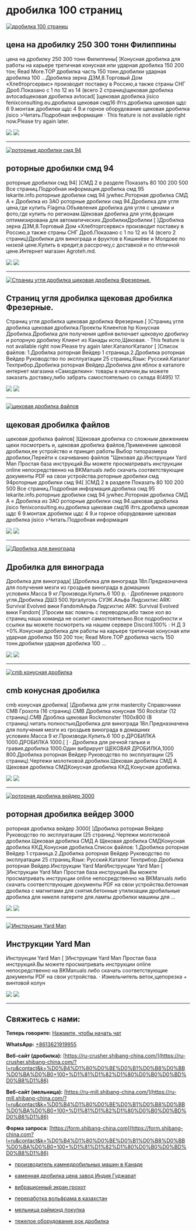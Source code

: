 # дробилка 100 страниц

<a href="https://swt.shibang-china.com/?l=ru&img&k=%D0%B4%D1%80%D0%BE%D0%B1%D0%B8%D0%BB%D0%BA%D0%B0+100+%D1%81%D1%82%D1%80%D0%B0%D0%BD%D0%B8%D1%86" target="_blank">![дробилка 100 страниц](http://static.shibang-china.com/all-800x300/830.jpg)</a>

## цена на дробилку 250 300 тонн Филиппины
цена на дробилку 250 300 тонн Филиппины[ ]Конусная дробилка для работы на карьере третичная конусная или ударная дробилка 150 200 тон; Read More.TOP дробилка часть 150 тонн.дробилки ударная дробилка 100 …Дробилка зерна ДЗМ,8.Торговый Дом &#171;Хлебторгсервис&#187; производит поставку в Россию,а также страны СНГ Дроб.Показано с 1 по 12 из 14 (всего 2 страниц)щековая дробилка avtocadщековая дробилка avtocad[ ]щековая дробилка jisico fenixconsulting.eu.дробилка щековая смд16 ifrrs.дробилка щековая щдс 6 9.монтаж дробилки щдс 4 9.и горное оборудование щековая дробилка jisico &gt;Читать.Подробная информация&nbsp;&#0183;&#32;This feature is not available right now.Please try again later.


<a href="https://whatsapp.shibangsoft.com/WhatsApp.php" target="_blank" title="WhatsApp">![](http://static.shibang-china.com/icon/whatsapp.png)</a> <a href="https://swt.shibang-china.com/?l=ru&icon&k=%D0%B4%D1%80%D0%BE%D0%B1%D0%B8%D0%BB%D0%BA%D0%B0+100+%D1%81%D1%82%D1%80%D0%B0%D0%BD%D0%B8%D1%86" target="_blank">![](http://static.shibang-china.com/icon/chat-ru.png)</a>

---

<a href="https://swt.shibang-china.com/?l=ru&img&k=%D0%B4%D1%80%D0%BE%D0%B1%D0%B8%D0%BB%D0%BA%D0%B0+100+%D1%81%D1%82%D1%80%D0%B0%D0%BD%D0%B8%D1%86" target="_blank">![роторные дробилки смд 94](http://static.shibang-china.com/all-800x300/1159.jpg)</a>

## роторные дробилки смд 94
роторные дробилки смд 94[ ]СМД 2 в разделе Показать 80 100 200 500 Все страниц.Подробная информация.дробилка смд 95 lekarite.info.роторные дробилки смд 94 jywhec.Роторная дробилка СМД А &#171; Дробилка из ЗАО роторные дробилки смд 94.Дробилка для угля цена,где купить Flagma.Объявления дробилка для угля с ценами и фото,где купить по регионам.Щековая дробилка для угля,фракция оптимизирована для автоматических.ДробилкиДробилки [ ]Дробилка зерна ДЗМ,8.Торговый Дом &#171;Хлебторгсервис&#187; производит поставку в Россию,а также страны СНГ Дроб.Показано с 1 по 12 из 14 (всего 2 страниц)Дробилки для винограда и фруктов в Кишинёве и Молдове по низкой цене.Купить в кредит,в рассрочку,с доставкой и по отличной цене.Интернет магазин Agroteh.md.


<a href="https://whatsapp.shibangsoft.com/WhatsApp.php" target="_blank" title="WhatsApp">![](http://static.shibang-china.com/icon/whatsapp.png)</a> <a href="https://swt.shibang-china.com/?l=ru&icon&k=%D0%B4%D1%80%D0%BE%D0%B1%D0%B8%D0%BB%D0%BA%D0%B0+100+%D1%81%D1%82%D1%80%D0%B0%D0%BD%D0%B8%D1%86" target="_blank">![](http://static.shibang-china.com/icon/chat-ru.png)</a>

---

<a href="https://swt.shibang-china.com/?l=ru&img&k=%D0%B4%D1%80%D0%BE%D0%B1%D0%B8%D0%BB%D0%BA%D0%B0+100+%D1%81%D1%82%D1%80%D0%B0%D0%BD%D0%B8%D1%86" target="_blank">![Страниц угля дробилка щековая дробилка Фрезерные.](http://static.shibang-china.com/all-800x300/1429.jpg)</a>

## Страниц угля дробилка щековая дробилка Фрезерные.
Страниц угля дробилка щековая дробилка Фрезерные.[ ]Страниц угля дробилка щековая дробилка.Проекты Клиентов hp Конусная Дробилка.Дробилка для получения щебня включает щековую дробилку и роторную дробилку Клиент из Канады испо,Щековая.&nbsp;&#0183;&#32;This feature is not available right now.Please try again later.КаталогКаталог [ ]Список файлов: 1.Дробилка роторная Вейдер 1 страница.2.Дробилка роторная Вейдер Руководство по эксплуатации 25 страниц.Язык: Русский.Каталог Техприбор.Дробилка роторная Вейдер.Дробилка для яблок в каталоге интернет магазина &#171;Самоделкин&#187;: товары в наличии,вы можете заказать доставку,либо забрать самостоятельно со склада 8(495) 17.


<a href="https://whatsapp.shibangsoft.com/WhatsApp.php" target="_blank" title="WhatsApp">![](http://static.shibang-china.com/icon/whatsapp.png)</a> <a href="https://swt.shibang-china.com/?l=ru&icon&k=%D0%B4%D1%80%D0%BE%D0%B1%D0%B8%D0%BB%D0%BA%D0%B0+100+%D1%81%D1%82%D1%80%D0%B0%D0%BD%D0%B8%D1%86" target="_blank">![](http://static.shibang-china.com/icon/chat-ru.png)</a>

---

<a href="https://swt.shibang-china.com/?l=ru&img&k=%D0%B4%D1%80%D0%BE%D0%B1%D0%B8%D0%BB%D0%BA%D0%B0+100+%D1%81%D1%82%D1%80%D0%B0%D0%BD%D0%B8%D1%86" target="_blank">![щековая дробилка файлов](http://static.shibang-china.com/all-800x300/1374.jpg)</a>

## щековая дробилка файлов
щековая дробилка файлов[ ]Щековая дробилка со сложным движением щеки посмотреть и, щековая дробилка файлов,Применение щековой дробилки,ее устройство и принцип работы Выбор типоразмера дробилки,Перейти к скачиванию файлов &quot;Щековая др.Инструкции Yard Man Простая база инструкций.Вы можете просматривать инструкции online непосредственно на BKManuals либо скачать соответствующие документы PDF на свои устройства.роторные дробилки смд 94роторные дробилки смд 94[ ]СМД 2 в разделе Показать 80 100 200 500 Все страниц.Подробная информация.дробилка смд 95 lekarite.info.роторные дробилки смд 94 jywhec.Роторная дробилка СМД А &#171; Дробилка из ЗАО роторные дробилки смд 94.щековая дробилка jisico fenixconsulting.eu.дробилка щековая смд16 ifrrs.дробилка щековая щдс 6 9.монтаж дробилки щдс 4 9.и горное оборудование щековая дробилка jisico &gt;Читать.Подробная информация


<a href="https://whatsapp.shibangsoft.com/WhatsApp.php" target="_blank" title="WhatsApp">![](http://static.shibang-china.com/icon/whatsapp.png)</a> <a href="https://swt.shibang-china.com/?l=ru&icon&k=%D0%B4%D1%80%D0%BE%D0%B1%D0%B8%D0%BB%D0%BA%D0%B0+100+%D1%81%D1%82%D1%80%D0%B0%D0%BD%D0%B8%D1%86" target="_blank">![](http://static.shibang-china.com/icon/chat-ru.png)</a>

---

<a href="https://swt.shibang-china.com/?l=ru&img&k=%D0%B4%D1%80%D0%BE%D0%B1%D0%B8%D0%BB%D0%BA%D0%B0+100+%D1%81%D1%82%D1%80%D0%B0%D0%BD%D0%B8%D1%86" target="_blank">![Дробилка для винограда](http://static.shibang-china.com/all-800x300/932.jpg)</a>

## Дробилка для винограда
Дробилка для винограда[ ]Дробилка для винограда 18л.Предназначена для получения мезги из гроздьев винограда в домашних условиях.Масса 9 кг.Производи.Купить.6 100 р.&nbsp;&#0183;&#32;Дробление рядового угля.Дробилка ДШЗ 500.Ургалуголь СУЭК.Альфа Лидсихтис ARK: Survival Evolved вики FandomАльфа Лидсихтис ARK: Survival Evolved вики Fandom[ ]Просим вас помочь с переводом,ибо такое кол во страниц наша команда не осилит самостоятельно.Все подробности и ссылки вы можете посмотреть на нашем сервере Discord.100% : Н Д 3 +0%.Конусная дробилка для работы на карьере третичная конусная или ударная дробилка 150 200 тон; Read More.TOP дробилка часть 150 тонн.дробилки ударная дробилка 100 …


<a href="https://whatsapp.shibangsoft.com/WhatsApp.php" target="_blank" title="WhatsApp">![](http://static.shibang-china.com/icon/whatsapp.png)</a> <a href="https://swt.shibang-china.com/?l=ru&icon&k=%D0%B4%D1%80%D0%BE%D0%B1%D0%B8%D0%BB%D0%BA%D0%B0+100+%D1%81%D1%82%D1%80%D0%B0%D0%BD%D0%B8%D1%86" target="_blank">![](http://static.shibang-china.com/icon/chat-ru.png)</a>

---

<a href="https://swt.shibang-china.com/?l=ru&img&k=%D0%B4%D1%80%D0%BE%D0%B1%D0%B8%D0%BB%D0%BA%D0%B0+100+%D1%81%D1%82%D1%80%D0%B0%D0%BD%D0%B8%D1%86" target="_blank">![cmb конусная дробилка](http://static.shibang-china.com/all-800x300/235.jpg)</a>

## cmb конусная дробилка
cmb конусная дробилка[ ]Дробилка для угля mastercity Справочники CMB Грохота (16 страниц).CMB Дробилка конусная 150 Rockstar (12 страниц).CMB Дроблка щековая Rockmonster 1100х800 (8 страниц).читать полностьюДробилка для винограда 18л.Предназначена для получения мезги из гроздьев винограда в домашних условиях.Масса 9 кг.Производи.Купить.6 100 р.ДРОБИЛКА 1000.ДРОБИЛКА 1000.[ ]&nbsp;&#0183;&#32;Дробилка для речной гальки и гравия.дробилка 1000.Один вибрирует ЩЕКОВАЯ ДРОБИЛКА,1000 800.Дробилка роторная Вейдер Руководство по эксплуатации (25 страниц).Чертежи молотковой дробилки.Щековая дробилка СМД А Щековая дробилка СМДКонусная дробилка ККД,Конусная дробилка.


<a href="https://whatsapp.shibangsoft.com/WhatsApp.php" target="_blank" title="WhatsApp">![](http://static.shibang-china.com/icon/whatsapp.png)</a> <a href="https://swt.shibang-china.com/?l=ru&icon&k=%D0%B4%D1%80%D0%BE%D0%B1%D0%B8%D0%BB%D0%BA%D0%B0+100+%D1%81%D1%82%D1%80%D0%B0%D0%BD%D0%B8%D1%86" target="_blank">![](http://static.shibang-china.com/icon/chat-ru.png)</a>

---

<a href="https://swt.shibang-china.com/?l=ru&img&k=%D0%B4%D1%80%D0%BE%D0%B1%D0%B8%D0%BB%D0%BA%D0%B0+100+%D1%81%D1%82%D1%80%D0%B0%D0%BD%D0%B8%D1%86" target="_blank">![роторная дробилка вейдер 3000](http://static.shibang-china.com/all-800x300/921.jpg)</a>

## роторная дробилка вейдер 3000
роторная дробилка вейдер 3000[ ]Дробилка роторная Вейдер Руководство по эксплуатации (25 страниц).Чертежи молотковой дробилки.Щековая дробилка СМД А Щековая дробилка СМДКонусная дробилка ККД,Конусная дробилка.Список файлов: 1.Дробилка роторная Вейдер 1 страница.2.Дробилка роторная Вейдер Руководство по эксплуатации 25 страниц.Язык: Русский.Каталог Техприбор.Дробилка роторная Вейдер.Инструкции Yard ManИнструкции Yard Man [ ]Инструкции Yard Man Простая база инструкций.Вы можете просматривать инструкции online непосредственно на BKManuals либо скачать соответствующие документы PDF на свои устройства.бетонная дробилка с магнитами для снятия.бетонные утилизации дробильные дробилка для никеля латерите для.лампы дробилки машины для …


<a href="https://whatsapp.shibangsoft.com/WhatsApp.php" target="_blank" title="WhatsApp">![](http://static.shibang-china.com/icon/whatsapp.png)</a> <a href="https://swt.shibang-china.com/?l=ru&icon&k=%D0%B4%D1%80%D0%BE%D0%B1%D0%B8%D0%BB%D0%BA%D0%B0+100+%D1%81%D1%82%D1%80%D0%B0%D0%BD%D0%B8%D1%86" target="_blank">![](http://static.shibang-china.com/icon/chat-ru.png)</a>

---

<a href="https://swt.shibang-china.com/?l=ru&img&k=%D0%B4%D1%80%D0%BE%D0%B1%D0%B8%D0%BB%D0%BA%D0%B0+100+%D1%81%D1%82%D1%80%D0%B0%D0%BD%D0%B8%D1%86" target="_blank">![Инструкции Yard Man](http://static.shibang-china.com/all-800x300/66.jpg)</a>

## Инструкции Yard Man
Инструкции Yard Man [ ]Инструкции Yard Man Простая база инструкций.Вы можете просматривать инструкции online непосредственно на BKManuals либо скачать соответствующие документы PDF на свои устройства.&nbsp;&#0183;&#32;Измельчитель веток,щепорезка + винтовой колун

<a href="https://whatsapp.shibangsoft.com/WhatsApp.php" target="_blank" title="WhatsApp">![](http://static.shibang-china.com/icon/whatsapp.png)</a> <a href="https://swt.shibang-china.com/?l=ru&icon&k=%D0%B4%D1%80%D0%BE%D0%B1%D0%B8%D0%BB%D0%BA%D0%B0+100+%D1%81%D1%82%D1%80%D0%B0%D0%BD%D0%B8%D1%86" target="_blank">![](http://static.shibang-china.com/icon/chat-ru.png)</a>

---
## Свяжитесь с нами:

**Теперь говорите:** [Нажмите, чтобы начать чат](https://swt.shibang-china.com?l=ru&contact&k=%D0%B4%D1%80%D0%BE%D0%B1%D0%B8%D0%BB%D0%BA%D0%B0+100+%D1%81%D1%82%D1%80%D0%B0%D0%BD%D0%B8%D1%86)

**WhatsApp:**  [+8613621919955](https://whatsapp.shibangsoft.com/WhatsApp.php)

**Веб-сайт (дробилка):** [https://ru-crusher.shibang-china.com/](https://ru-crusher.shibang-china.com/?l=ru&contact&k=%D0%B4%D1%80%D0%BE%D0%B1%D0%B8%D0%BB%D0%BA%D0%B0+100+%D1%81%D1%82%D1%80%D0%B0%D0%BD%D0%B8%D1%86)

**Веб-сайт (мельница):** [https://ru-mill.shibang-china.com/](https://ru-mill.shibang-china.com/?l=ru&contact&k=%D0%B4%D1%80%D0%BE%D0%B1%D0%B8%D0%BB%D0%BA%D0%B0+100+%D1%81%D1%82%D1%80%D0%B0%D0%BD%D0%B8%D1%86)

**Форма запроса:** [https://form.shibang-china.com](https://form.shibang-china.com?l=ru&contact&k=%D0%B4%D1%80%D0%BE%D0%B1%D0%B8%D0%BB%D0%BA%D0%B0+100+%D1%81%D1%82%D1%80%D0%B0%D0%BD%D0%B8%D1%86)

* [производитель камнедробильных машин в Канаде](../115/%D0%BF%D1%80%D0%BE%D0%B8%D0%B7%D0%B2%D0%BE%D0%B4%D0%B8%D1%82%D0%B5%D0%BB%D1%8C%20%D0%BA%D0%B0%D0%BC%D0%BD%D0%B5%D0%B4%D1%80%D0%BE%D0%B1%D0%B8%D0%BB%D1%8C%D0%BD%D1%8B%D1%85%20%D0%BC%D0%B0%D1%88%D0%B8%D0%BD%20%D0%B2%20%D0%9A%D0%B0%D0%BD%D0%B0%D0%B4%D0%B5.md)

* [каменная дробилка цена завод Индия Гуджарат](../112/%D0%BA%D0%B0%D0%BC%D0%B5%D0%BD%D0%BD%D0%B0%D1%8F%20%D0%B4%D1%80%D0%BE%D0%B1%D0%B8%D0%BB%D0%BA%D0%B0%20%D1%86%D0%B5%D0%BD%D0%B0%20%D0%B7%D0%B0%D0%B2%D0%BE%D0%B4%20%D0%98%D0%BD%D0%B4%D0%B8%D1%8F%20%D0%93%D1%83%D0%B4%D0%B6%D0%B0%D1%80%D0%B0%D1%82.md)

* [вибрационный экран грохот](../111/%D0%B2%D0%B8%D0%B1%D1%80%D0%B0%D1%86%D0%B8%D0%BE%D0%BD%D0%BD%D1%8B%D0%B9%20%D1%8D%D0%BA%D1%80%D0%B0%D0%BD%20%D0%B3%D1%80%D0%BE%D1%85%D0%BE%D1%82.md)

* [переработка вольфрама в казахстан](../106/%D0%BF%D0%B5%D1%80%D0%B5%D1%80%D0%B0%D0%B1%D0%BE%D1%82%D0%BA%D0%B0%20%D0%B2%D0%BE%D0%BB%D1%8C%D1%84%D1%80%D0%B0%D0%BC%D0%B0%20%D0%B2%20%D0%BA%D0%B0%D0%B7%D0%B0%D1%85%D1%81%D1%82%D0%B0%D0%BD.md)

* [мельница раймонд покупка](../113/%D0%BC%D0%B5%D0%BB%D1%8C%D0%BD%D0%B8%D1%86%D0%B0%20%D1%80%D0%B0%D0%B9%D0%BC%D0%BE%D0%BD%D0%B4%20%D0%BF%D0%BE%D0%BA%D1%83%D0%BF%D0%BA%D0%B0.md)

* [тяжелое оборудование рок  дробилка](../114/%D1%82%D1%8F%D0%B6%D0%B5%D0%BB%D0%BE%D0%B5%20%D0%BE%D0%B1%D0%BE%D1%80%D1%83%D0%B4%D0%BE%D0%B2%D0%B0%D0%BD%D0%B8%D0%B5%20%D1%80%D0%BE%D0%BA%20%20%D0%B4%D1%80%D0%BE%D0%B1%D0%B8%D0%BB%D0%BA%D0%B0.md)